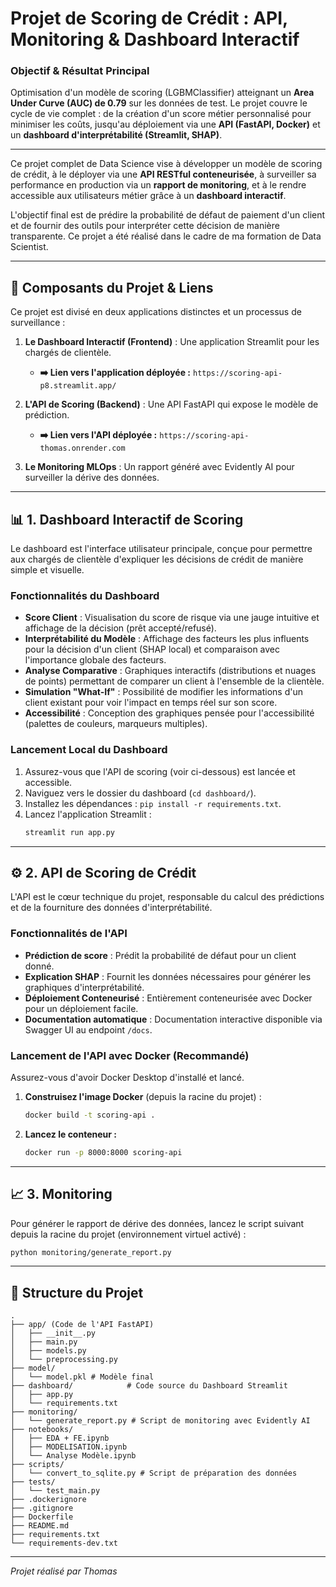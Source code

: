 # Projet de Scoring de Crédit : API, Monitoring & Dashboard Interactif

### Objectif & Résultat Principal

Optimisation d'un modèle de scoring (LGBMClassifier) atteignant un **Area Under Curve (AUC) de 0.79** sur les données de test. Le projet couvre le cycle de vie complet : de la création d'un score métier personnalisé pour minimiser les coûts, jusqu'au déploiement via une **API (FastAPI, Docker)** et un **dashboard d'interprétabilité (Streamlit, SHAP)**.

---

Ce projet complet de Data Science vise à développer un modèle de scoring de crédit, à le déployer via une **API RESTful conteneurisée**, à surveiller sa performance en production via un **rapport de monitoring**, et à le rendre accessible aux utilisateurs métier grâce à un **dashboard interactif**.

L'objectif final est de prédire la probabilité de défaut de paiement d'un client et de fournir des outils pour interpréter cette décision de manière transparente.
Ce projet a été réalisé dans le cadre de ma formation de Data Scientist.

---

## 🚀 Composants du Projet & Liens

Ce projet est divisé en deux applications distinctes et un processus de surveillance :

1.  **Le Dashboard Interactif (Frontend)** : Une application Streamlit pour les chargés de clientèle.
    * **➡️ Lien vers l'application déployée :** `https://scoring-api-p8.streamlit.app/`

2.  **L'API de Scoring (Backend)** : Une API FastAPI qui expose le modèle de prédiction.
    * **➡️ Lien vers l'API déployée :** `https://scoring-api-thomas.onrender.com`

3.  **Le Monitoring MLOps** : Un rapport généré avec Evidently AI pour surveiller la dérive des données.

---

## 📊 1. Dashboard Interactif de Scoring

Le dashboard est l'interface utilisateur principale, conçue pour permettre aux chargés de clientèle d'expliquer les décisions de crédit de manière simple et visuelle.

### Fonctionnalités du Dashboard

* **Score Client** : Visualisation du score de risque via une jauge intuitive et affichage de la décision (prêt accepté/refusé).
* **Interprétabilité du Modèle** : Affichage des facteurs les plus influents pour la décision d'un client (SHAP local) et comparaison avec l'importance globale des facteurs.
* **Analyse Comparative** : Graphiques interactifs (distributions et nuages de points) permettant de comparer un client à l'ensemble de la clientèle.
* **Simulation "What-If"** : Possibilité de modifier les informations d'un client existant pour voir l'impact en temps réel sur son score.
* **Accessibilité** : Conception des graphiques pensée pour l'accessibilité (palettes de couleurs, marqueurs multiples).

### Lancement Local du Dashboard

1.  Assurez-vous que l'API de scoring (voir ci-dessous) est lancée et accessible.
2.  Naviguez vers le dossier du dashboard (`cd dashboard/`).
3.  Installez les dépendances : `pip install -r requirements.txt`.
4.  Lancez l'application Streamlit :
    ```bash
    streamlit run app.py
    ```

---

## ⚙️ 2. API de Scoring de Crédit

L'API est le cœur technique du projet, responsable du calcul des prédictions et de la fourniture des données d'interprétabilité.

### Fonctionnalités de l'API

* **Prédiction de score** : Prédit la probabilité de défaut pour un client donné.
* **Explication SHAP** : Fournit les données nécessaires pour générer les graphiques d'interprétabilité.
* **Déploiement Conteneurisé** : Entièrement conteneurisée avec Docker pour un déploiement facile.
* **Documentation automatique** : Documentation interactive disponible via Swagger UI au endpoint `/docs`.

### Lancement de l'API avec Docker (Recommandé)

Assurez-vous d'avoir Docker Desktop d'installé et lancé.

1.  **Construisez l'image Docker** (depuis la racine du projet) :
    ```bash
    docker build -t scoring-api .
    ```
2.  **Lancez le conteneur :**
    ```bash
    docker run -p 8000:8000 scoring-api
    ```

---

## 📈 3. Monitoring

Pour générer le rapport de dérive des données, lancez le script suivant depuis la racine du projet (environnement virtuel activé) :
```bash
python monitoring/generate_report.py
```

---

## 📂 Structure du Projet
```
.
├── app/ (Code de l'API FastAPI)
│   ├── __init__.py
│   ├── main.py
│   ├── models.py
│   └── preprocessing.py
├── model/
│   └── model.pkl # Modèle final    
├── dashboard/            # Code source du Dashboard Streamlit
│   ├── app.py
│   └── requirements.txt
├── monitoring/
│   └── generate_report.py # Script de monitoring avec Evidently AI
├── notebooks/
│   ├── EDA + FE.ipynb
│   ├── MODELISATION.ipynb
│   └── Analyse Modèle.ipynb
├── scripts/
│   └── convert_to_sqlite.py # Script de préparation des données
├── tests/
│   └── test_main.py   
├── .dockerignore
├── .gitignore
├── Dockerfile
├── README.md
├── requirements.txt
└── requirements-dev.txt
```
---
*Projet réalisé par Thomas*
